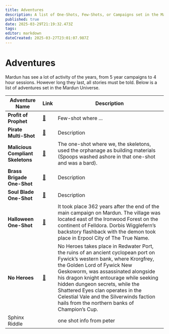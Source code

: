 ```yaml
---
title: Adventures
description: A list of One-Shots, Few-Shots, or Campaigns set in the Mardun Universe
published: true
date: 2025-03-29T21:19:32.473Z
tags: 
editor: markdown
dateCreated: 2025-03-27T23:01:07.987Z
---
```


# Adventures
Mardun has see a lot of activity of the years, from 5 year campaigns to 4 hour sessions. However long they last, all stories must be told. Below is a list of adventures set in the Mardun Universe.

| Adventure Name | Link | Description |
|---------------|------|------------|
| **Profit of Prophet** | [🔗](/Adventures/Prophet-of-Profit) | Few-shot where ... |
| **Pirate Multi-Shot** | [🔗](/Adventures/Pirate_Multi_Shot) | Description |
| **Malicious Compliant Skeletons** | [🔗](/Adventures/Compliant_Skeletons) | The one-shot where we, the skeletons, used the orphanage as building materials (Spoops washed ashore in that one-shot and was a bard). |
| **Brass Brigade One-Shot** | [🔗](/Adventures/Brass_Brigade_One_Shot) | Description |
| **Soul Blade One-Shot** | [🔗](/Adventures/Soul_Blade_One_Shot) | Description |
| **Halloween One-Shot** | [🔗](/Adventures/Halloween_One_Shot) | It took place 362 years after the end of the main campaign on Mardun. The village was located east of the Ironwood Forest on the continent of Felldora. Dorbis Wigglefern’s backstory flashback with the demon took place in Erpool City of The True Name. |
| **No Heroes** |  [🔗](/Adventures/No_Heroes) | No Heroes takes place in Redwater Port, the ruins of an ancient cyclopean port on Fywick’s western bank, where Krorgfrey, the Golden Lord of Fywick New Geskoworm, was assassinated alongside his dragon knight entourage while seeking hidden dungeon secrets, while the Shattered Eyes clan operates in the Celestial Vale and the Silverwinds faction hails from the northern banks of Champion’s Cup. |
| Sphinx Riddle | | one shot info from peter| 
